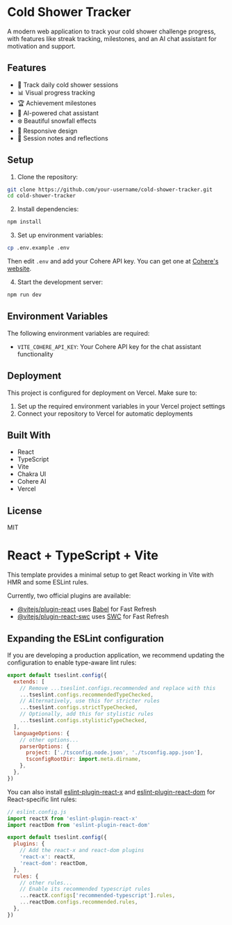 # Cold Shower Tracker

A modern web application to track your cold shower challenge progress, with features like streak tracking, milestones, and an AI chat assistant for motivation and support.

## Features

- 🚿 Track daily cold shower sessions
- 📊 Visual progress tracking
- 🏆 Achievement milestones
- 💬 AI-powered chat assistant
- ❄️ Beautiful snowfall effects
- 📱 Responsive design
- 📝 Session notes and reflections

## Setup

1. Clone the repository:
```bash
git clone https://github.com/your-username/cold-shower-tracker.git
cd cold-shower-tracker
```

2. Install dependencies:
```bash
npm install
```

3. Set up environment variables:
```bash
cp .env.example .env
```
Then edit `.env` and add your Cohere API key. You can get one at [Cohere's website](https://cohere.ai/).

4. Start the development server:
```bash
npm run dev
```

## Environment Variables

The following environment variables are required:

- `VITE_COHERE_API_KEY`: Your Cohere API key for the chat assistant functionality

## Deployment

This project is configured for deployment on Vercel. Make sure to:

1. Set up the required environment variables in your Vercel project settings
2. Connect your repository to Vercel for automatic deployments

## Built With

- React
- TypeScript
- Vite
- Chakra UI
- Cohere AI
- Vercel

## License

MIT

# React + TypeScript + Vite

This template provides a minimal setup to get React working in Vite with HMR and some ESLint rules.

Currently, two official plugins are available:

- [@vitejs/plugin-react](https://github.com/vitejs/vite-plugin-react/blob/main/packages/plugin-react/README.md) uses [Babel](https://babeljs.io/) for Fast Refresh
- [@vitejs/plugin-react-swc](https://github.com/vitejs/vite-plugin-react-swc) uses [SWC](https://swc.rs/) for Fast Refresh

## Expanding the ESLint configuration

If you are developing a production application, we recommend updating the configuration to enable type-aware lint rules:

```js
export default tseslint.config({
  extends: [
    // Remove ...tseslint.configs.recommended and replace with this
    ...tseslint.configs.recommendedTypeChecked,
    // Alternatively, use this for stricter rules
    ...tseslint.configs.strictTypeChecked,
    // Optionally, add this for stylistic rules
    ...tseslint.configs.stylisticTypeChecked,
  ],
  languageOptions: {
    // other options...
    parserOptions: {
      project: ['./tsconfig.node.json', './tsconfig.app.json'],
      tsconfigRootDir: import.meta.dirname,
    },
  },
})
```

You can also install [eslint-plugin-react-x](https://github.com/Rel1cx/eslint-react/tree/main/packages/plugins/eslint-plugin-react-x) and [eslint-plugin-react-dom](https://github.com/Rel1cx/eslint-react/tree/main/packages/plugins/eslint-plugin-react-dom) for React-specific lint rules:

```js
// eslint.config.js
import reactX from 'eslint-plugin-react-x'
import reactDom from 'eslint-plugin-react-dom'

export default tseslint.config({
  plugins: {
    // Add the react-x and react-dom plugins
    'react-x': reactX,
    'react-dom': reactDom,
  },
  rules: {
    // other rules...
    // Enable its recommended typescript rules
    ...reactX.configs['recommended-typescript'].rules,
    ...reactDom.configs.recommended.rules,
  },
})
```
